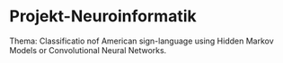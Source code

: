 # Projekt-Neuroinformatik
Thema: Classificatio nof American sign-language using Hidden Markov Models or Convolutional Neural Networks.
